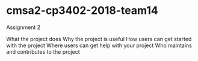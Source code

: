 # cmsa2-cp3402-2018-team14
Assignment 2


What the project does
Why the project is useful
How users can get started with the project
Where users can get help with your project
Who maintains and contributes to the project
